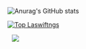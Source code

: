 ![Anurag's GitHub stats](https://github-readme-stats.vercel.app/api?username=baemki1213&show_icons=true&theme==swift)


[![Top Laswiftngs](https://github-readme-stats.vercel.app/api/top-langs/?username=baemki1213&layout=compact&theme=swift&langs_count=4)](https://github.com/anuraghazra/github-readme-stats)

<a href="https://velog.io/@baemki">
    <img 
        src="http://img.shields.io/badge/-Velog-00aaa7?style=flat&logo=Vector Logo Zone&link=https://velog.io/@dding_ji"
        style="height : auto; margin-left : 10px; margin-right : 10px;"/>
</a>
